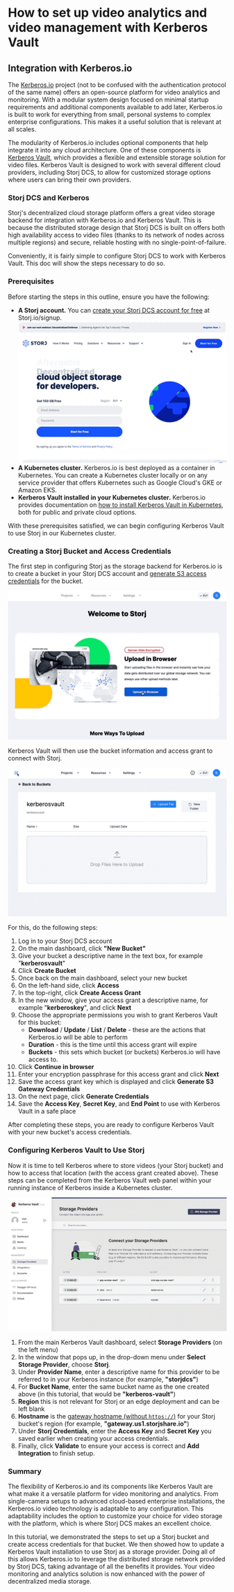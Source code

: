 # How to set up video analytics and video management with Kerberos Vault

## Integration with Kerberos.io

The [Kerberos.io](https://kerberos.io/) project (not to be confused with the authentication protocol of the same name) offers an open-source platform for video analytics and monitoring. With a modular system design focused on minimal startup requirements and additional components available to add later, Kerberos.io is built to work for everything from small, personal systems to complex enterprise configurations. This makes it a useful solution that is relevant at all scales.

The modularity of Kerberos.io includes optional components that help integrate it into any cloud architecture. One of these components is [Kerberos Vault](https://kerberos.io/product/vault/), which provides a flexible and extensible storage solution for video files. Kerberos Vault is designed to work with several different cloud providers, including Storj DCS, to allow for customized storage options where users can bring their own providers.

### Storj DCS and Kerberos

Storj's decentralized cloud storage platform offers a great video storage backend for integration with Kerberos.io and Kerberos Vault. This is because the distributed storage design that Storj DCS is built on offers both high availability access to video files (thanks to its network of nodes across multiple regions) and secure, reliable hosting with no single-point-of-failure.

Conveniently, it is fairly simple to configure Storj DCS to work with Kerberos Vault. This doc will show the steps necessary to do so.

### Prerequisites

Before starting the steps in this outline, ensure you have the following:

* **A Storj account.** You can [create your Storj DCS account for free](../getting-started/satellite-developer-account/creating-your-account.md) at Storj.io/signup.\
  <img src="../.gitbook/assets/Kerberos doc graphic 3.gif" alt="" data-size="original">
* **A Kubernetes cluster.** Kerberos.io is best deployed as a container in Kubernetes. You can create a Kubernetes cluster locally or on any service provider that offers Kubernetes such as Google Cloud's GKE or Amazon EKS.
* **Kerberos Vault installed in your Kubernetes cluster.** Kerberos.io provides documentation on [how to install Kerberos Vault in Kubernetes](https://doc.kerberos.io/vault/installation/), both for public and private cloud options.

With these prerequisites satisfied, we can begin configuring Kerberos Vault to use Storj in our Kubernetes cluster.

### Creating a Storj Bucket and Access Credentials

The first step in configuring Storj as the storage backend for Kerberos.io is to create a bucket in your Storj DCS account and [generate S3 access credentials](../getting-started/quickstart-uplink-cli/uploading-your-first-object/create-first-access-grant.md) for the bucket.

![](<../.gitbook/assets/Kerberos doc graphic 4.gif>)

Kerberos Vault will then use the bucket information and access grant to connect with Storj.

![](<../.gitbook/assets/Kerberos doc graphic 5.gif>)

For this, do the following steps:

1. Log in to your Storj DCS account
2. On the main dashboard, click **"New Bucket"**
3. Give your bucket a descriptive name in the text box, for example "**kerberosvault**"
4. Click **Create Bucket**
5. Once back on the main dashboard, select your new bucket
6. On the left-hand side, click **Access**
7. In the top-right, click **Create Access Grant**
8. In the new window, give your access grant a descriptive name, for example "**kerberoskey**", and click **Next**
9. Choose the appropriate permissions you wish to grant Kerberos Vault for this bucket:
   * **Download** / **Update** / **List** / **Delete** - these are the actions that Kerberos.io will be able to perform
   * **Duration** - this is the time until this access grant will expire
   * **Buckets** - this sets which bucket (or buckets) Kerberos.io will have access to.
10. Click **Continue in browser**
11. Enter your encryption passphrase for this access grant and click **Next**
12. Save the access grant key which is displayed and click **Generate S3 Gateway Credentials**
13. On the next page, click **Generate Credentials**
14. Save the **Access Key**, **Secret Key**, and **End Point** to use with Kerberos Vault in a safe place

After completing these steps, you are ready to configure Kerberos Vault with your new bucket's access credentials.

### Configuring Kerberos Vault to Use Storj

Now it is time to tell Kerberos where to store videos (your Storj bucket) and how to access that location (with the access grant created above). These steps can be completed from the Kerberos Vault web panel within your running instance of Kerberos inside a Kubernetes cluster.

![](<../.gitbook/assets/Kerberos doc graphic 6.gif>)

1. From the main Kerberos Vault dashboard, select **Storage Providers** (on the left menu)
2. In the window that pops up, in the drop-down menu under **Select Storage Provider**, choose **Storj**.
3. Under **Provider Name**, enter a descriptive name for this provider to be referred to in your Kerberos instance (for example, **"storjdcs"**)
4. For **Bucket Name**, enter the same bucket name as the one created above (in this tutorial, that would be **"kerberos-vault"**)
5. **Region** this is not relevant for Storj or an edge deployment and can be left blank
6. **Hostname** is the [gateway hostname (without `https://`)](../api-reference/s3-compatible-gateway/#regions-and-points-of-presence) for your Storj bucket's region (for example, **"gateway.us1.storjshare.io"**)
7. Under **Storj Credentials**, enter the **Access Key** and **Secret Key** you saved earlier when creating your access credentials.
8. Finally, click **Validate** to ensure your access is correct and **Add Integration** to finish setup.

### Summary

The flexibility of Kerberos.io and its components like Kerberos Vault are what make it a versatile platform for video monitoring and analytics. From single-camera setups to advanced cloud-based enterprise installations, the Kerberos.io video technology is adaptable to any configuration. This adaptability includes the option to customize your choice for video storage with the platform, which is where Storj DCS makes an excellent choice.

In this tutorial, we demonstrated the steps to set up a Storj bucket and create access credentials for that bucket. We then showed how to update a Kerberos Vault installation to use Storj as a storage provider. Doing all of this allows Kerberos.io to leverage the distributed storage network provided by Storj DCS, taking advantage of all the benefits it provides. Your video monitoring and analytics solution is now enhanced with the power of decentralized media storage.

